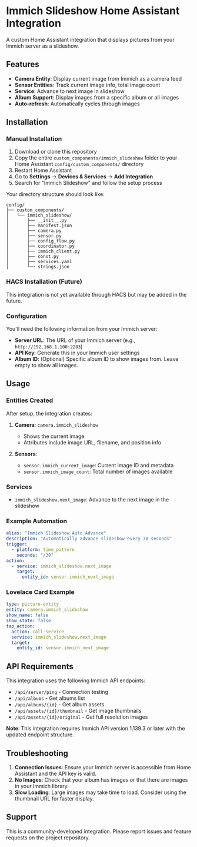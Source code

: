 # Immich Slideshow Home Assistant Integration

A custom Home Assistant integration that displays pictures from your Immich server as a slideshow.

## Features

- **Camera Entity**: Display current image from Immich as a camera feed
- **Sensor Entities**: Track current image info, total image count
- **Service**: Advance to next image in slideshow
- **Album Support**: Display images from a specific album or all images
- **Auto-refresh**: Automatically cycles through images

## Installation

### Manual Installation

1. Download or clone this repository
2. Copy the entire `custom_components/immich_slideshow` folder to your Home Assistant `config/custom_components/` directory
3. Restart Home Assistant
4. Go to **Settings** → **Devices & Services** → **Add Integration**
5. Search for "Immich Slideshow" and follow the setup process

Your directory structure should look like:
```
config/
├── custom_components/
│   └── immich_slideshow/
│       ├── __init__.py
│       ├── manifest.json
│       ├── camera.py
│       ├── sensor.py
│       ├── config_flow.py
│       ├── coordinator.py
│       ├── immich_client.py
│       ├── const.py
│       ├── services.yaml
│       └── strings.json
```

### HACS Installation (Future)

This integration is not yet available through HACS but may be added in the future.

### Configuration

You'll need the following information from your Immich server:

- **Server URL**: The URL of your Immich server (e.g., `http://192.168.1.100:2283`)
- **API Key**: Generate this in your Immich user settings
- **Album ID**: (Optional) Specific album ID to show images from. Leave empty to show all images.

## Usage

### Entities Created

After setup, the integration creates:

1. **Camera**: `camera.immich_slideshow`
   - Shows the current image
   - Attributes include image URL, filename, and position info

2. **Sensors**:
   - `sensor.immich_current_image`: Current image ID and metadata
   - `sensor.immich_image_count`: Total number of images available

### Services

- `immich_slideshow.next_image`: Advance to the next image in the slideshow

### Example Automation

```yaml
alias: "Immich Slideshow Auto Advance"
description: "Automatically advance slideshow every 30 seconds"
trigger:
  - platform: time_pattern
    seconds: "/30"
action:
  - service: immich_slideshow.next_image
    target:
      entity_id: sensor.immich_next_image
```

### Lovelace Card Example

```yaml
type: picture-entity
entity: camera.immich_slideshow
show_name: false
show_state: false
tap_action:
  action: call-service
  service: immich_slideshow.next_image
  target:
    entity_id: sensor.immich_next_image
```

## API Requirements

This integration uses the following Immich API endpoints:

- `/api/server/ping` - Connection testing
- `/api/albums` - Get albums list
- `/api/albums/{id}` - Get album assets
- `/api/assets/{id}/thumbnail` - Get image thumbnails
- `/api/assets/{id}/original` - Get full resolution images

**Note**: This integration requires Immich API version 1.139.3 or later with the updated endpoint structure.

## Troubleshooting

1. **Connection Issues**: Ensure your Immich server is accessible from Home Assistant and the API key is valid.
2. **No Images**: Check that your album has images or that there are images in your Immich library.
3. **Slow Loading**: Large images may take time to load. Consider using the thumbnail URL for faster display.

## Support

This is a community-developed integration. Please report issues and feature requests on the project repository.
